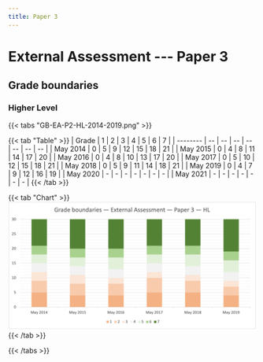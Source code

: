 ```yaml
---
title: Paper 3
---
```


# External Assessment --- Paper 3

## Grade boundaries

### Higher Level

{{< tabs "GB-EA-P2-HL-2014-2019.png" >}}

{{< tab "Table" >}}
| Grade    |  1 |  2 |  3 |  4 |  5 |  6 |  7 |
| -------- | -- | -- | -- | -- | -- | -- | -- |
| May 2014 |  0 |  5 |  9 | 12 | 15 | 18 | 21 |
| May 2015 |  0 |  4 |  8 | 11 | 14 | 17 | 20 |
| May 2016 |  0 |  4 |  8 | 10 | 13 | 17 | 20 |
| May 2017 |  0 |  5 | 10 | 12 | 15 | 18 | 21 |
| May 2018 |  0 |  5 |  9 | 11 | 14 | 18 | 21 |
| May 2019 |  0 |  4 |  7 |  9 | 12 | 16 | 19 |
| May 2020 |  - |  - |  - |  - |  - |  - |  - |
| May 2021 |  - |  - |  - |  - |  - |  - |  - |
{{< /tab >}}

{{< tab "Chart" >}}
![](GB-EA-P3-HL-2014-2019.png)
{{< /tab >}}

{{< /tabs >}}
